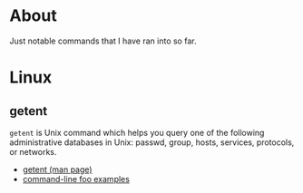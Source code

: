 # About

Just notable commands that I have ran into so far.

# Linux

## getent

`getent` is Unix command which helps you query one of the following administrative databases in Unix: passwd, group, hosts, services, protocols, or networks.

* [getent (man page)](http://man7.org/linux/man-pages/man1/getent.1.html)
* [command-line foo examples](http://www.commandlinefu.com/commands/using/getent)
